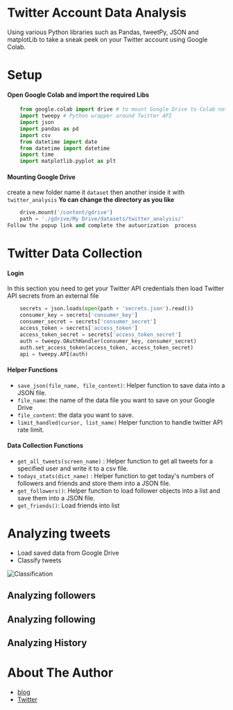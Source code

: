 # Twitter Account Data Analysis

Using various Python libraries such as Pandas, tweetPy, JSON and matplotLib to take a sneak peek on your Twitter account using Google Colab.


# Setup

#### Open Google Colab and import the required Libs
``` python
    from google.colab import drive # to mount Google Drive to Colab notebook
    import tweepy # Python wrapper around Twitter API
    import json
    import pandas as pd
    import csv
    from datetime import date
    from datetime import datetime
    import time
    import matplotlib.pyplot as plt
```
#### Mounting Google Drive

create a new folder name it `dataset` then another inside it with `twitter_analysis` **Yo can change the directory as you like**
``` python
    drive.mount('/content/gdrive')
    path = './gdrive/My Drive/datasets/twitter_analysis/'
Follow the popup link and complete the autuorization  process
```

#  Twitter Data Collection

#### Login
In this section you  need to get your Twitter API  credentials then  load Twitter API secrets from an external file
``` python
    secrets = json.loads(open(path + 'secrets.json').read())
    consumer_key = secrets['consumer_key']
    consumer_secret = secrets['consumer_secret']
    access_token = secrets['access_token']
    access_token_secret = secrets['access_token_secret']
    auth = tweepy.OAuthHandler(consumer_key, consumer_secret)
    auth.set_access_token(access_token, access_token_secret)
    api = tweepy.API(auth)
```
####  Helper Functions
-  `save_json(file_name, file_content)`: Helper function to save data into a JSON file.
-  `file_name`: the name of the data file you want to save on your Google Drive
-  `file_content`: the data you want to save.
-  `limit_handled(cursor, list_name)`  Helper function to handle twitter API rate limit.

#### Data Collection Functions
-   `get_all_tweets(screen_name)` : Helper function to get all tweets for a specified user and write it to a csv file.
- `todays_stats(dict_name)` :  Helper function to get today's numbers of followers and friends and store them into a JSON file.
- `get_followers()`:  Helper function to load follower objects into a list and save them into a JSON file.
- `get_friends()`:  Load friends into list



# Analyzing tweets
- Load saved data from Google Drive
- Classify tweets

![Classification](https://github.com/engali94/Twitter-Account-Analysis/blob/master/assets/classification.png)
## Analyzing followers

## Analyzing following 

## Analyzing History


# About The Author
- [blog](https://www.alihilal.com/blog)
- [Twitter](https://twitter.com/alihilal94)
